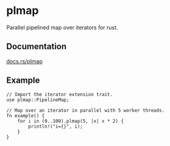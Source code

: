 # plmap

Parallel pipelined map over iterators for rust.

## Documentation

[docs.rs/plmap](https://docs.rs/plmap/)

## Example

```
// Import the iterator extension trait.
use plmap::PipelineMap;

// Map over an iterator in parallel with 5 worker threads.
fn example() {
    for i in (0..100).plmap(5, |x| x * 2) {
        println!("i={}", i);
    }
}
```